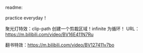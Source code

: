 readme:




practice everyday！

 聚光灯特效：clip-path 创建一个剪裁区域！infinite 为循环！
 URL：https://m.bilibili.com/video/BV16E411N7Ru


 翻书特效：https://m.bilibili.com/video/BV127411v7bo